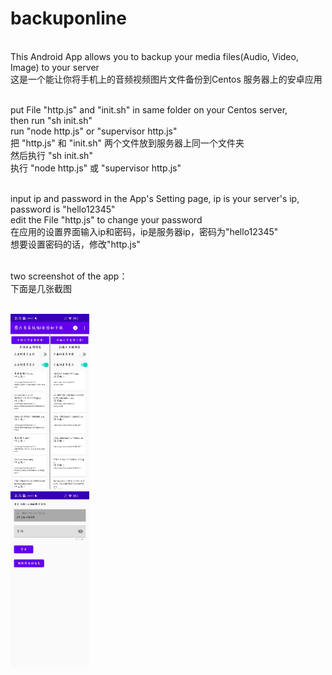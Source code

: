 # backuponline
<br /> This Android App allows you to backup your media files(Audio, Video, Image) to your server
<br /> 这是一个能让你将手机上的音频视频图片文件备份到Centos 服务器上的安卓应用

<br /> put File "http.js" and "init.sh" in same folder on your Centos server,
<br /> then run "sh init.sh"
<br /> run "node http.js" or "supervisor http.js"
<br /> 把 "http.js" 和 "init.sh" 两个文件放到服务器上同一个文件夹
<br /> 然后执行 "sh init.sh"
<br /> 执行 "node http.js" 或 "supervisor http.js"


<br /> input ip and password in the App's Setting page, ip is your server's ip, password is "hello12345"
<br /> edit the File "http.js" to change your password 
<br /> 在应用的设置界面输入ip和密码，ip是服务器ip，密码为"hello12345"
<br /> 想要设置密码的话，修改"http.js"

<br /> two screenshot of the app：
<br /> 下面是几张截图


<br /> 
<img src="Screenshot_20200709_042738.jpg" width="25%" height="25%">

<br /> 
<img src="Screenshot_20200709_042742.jpg" width="25%" height="25%">








